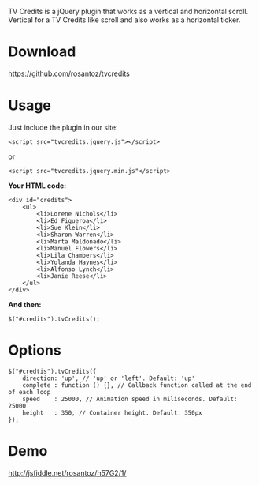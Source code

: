 TV Credits is a jQuery plugin that works as a vertical and horizontal scroll. Vertical for a TV Credits like scroll and also works as a horizontal ticker.

# Download
<a href="https://github.com/rosantoz/tvcredits" target="_blank">https://github.com/rosantoz/tvcredits</a>

# Usage

Just include the plugin in our site:

```
<script src="tvcredits.jquery.js"></script>
``` 
or 
```
<script src="tvcredits.jquery.min.js"</script>
```

**Your HTML code:**
```
<div id="credits">
	<ul>
		<li>Lorene Nichols</li>
		<li>Ed Figueroa</li>
		<li>Sue Klein</li>
		<li>Sharon Warren</li>
		<li>Marta Maldonado</li>
		<li>Manuel Flowers</li>
		<li>Lila Chambers</li>
		<li>Yolanda Haynes</li>
		<li>Alfonso Lynch</li>
		<li>Janie Reese</li>
	</ul>
</div> 
```
**And then:**
```
$("#credits").tvCredits();
```

# Options

```
$("#credtis").tvCredits({
    direction: 'up', // 'up' or 'left'. Default: 'up'
    complete : function () {}, // Callback function called at the end of each loop
    speed    : 25000, // Animation speed in miliseconds. Default: 25000
    height   : 350, // Container height. Default: 350px
});
```
# Demo
<a href="http://jsfiddle.net/rosantoz/h57G2/1/" target="_blank">http://jsfiddle.net/rosantoz/h57G2/1/</a>